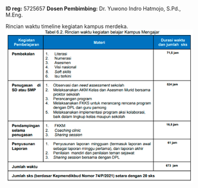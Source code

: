 **ID reg:** 5725657 
**Dosen Pembimbing:** Dr. Yuwono Indro Hatmojo, S.Pd., M.Eng.

Rincian waktu timeline kegiatan kampus merdeka. 
![490dc66ee21aa4f050f94048bac39698.png](../../../_resources/490dc66ee21aa4f050f94048bac39698.png)

